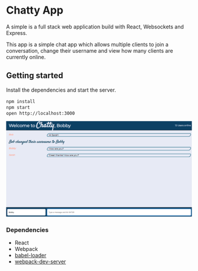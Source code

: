 # Chatty App

A simple is a full stack web application build with React, Websockets and Express.

This app is a simple chat app which allows multiple clients to join a conversation, change their username and view how many clients are currently online.

## Getting started

Install the dependencies and start the server.

```
npm install
npm start
open http://localhost:3000
```

!["Screenshot of homepage"](https://github.com/hazthompson/chattyApp/blob/master/docs/ChattyApp%20homepage.png?raw=true)

### Dependencies

- React
- Webpack
- [babel-loader](https://github.com/babel/babel-loader)
- [webpack-dev-server](https://github.com/webpack/webpack-dev-server)

